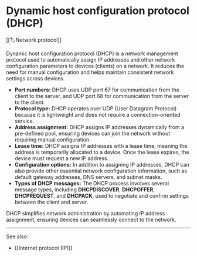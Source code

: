 
# Dynamic host configuration protocol (DHCP)

[[🏷️Network protocol]]

Dynamic host configuration protocol (DHCP) is a network management protocol used to automatically assign IP addresses and other network configuration parameters to devices (clients) on a network. It reduces the need for manual configuration and helps maintain consistent network settings across devices.

- **Port numbers:** DHCP uses UDP port 67 for communication from the client to the server, and UDP port 68 for communication from the server to the client.
- **Protocol type:** DHCP operates over UDP (User Datagram Protocol) because it is lightweight and does not require a connection-oriented service.
- **Address assignment:** DHCP assigns IP addresses dynamically from a pre-defined pool, ensuring devices can join the network without requiring manual configuration.
- **Lease time:** DHCP assigns IP addresses with a lease time, meaning the address is temporarily allocated to a device. Once the lease expires, the device must request a new IP address.
- **Configuration options:** In addition to assigning IP addresses, DHCP can also provide other essential network configuration information, such as default gateway addresses, DNS servers, and subnet masks.
- **Types of DHCP messages:** The DHCP process involves several message types, including **DHCPDISCOVER**, **DHCPOFFER**, **DHCPREQUEST**, and **DHCPACK**, used to negotiate and confirm settings between the client and server.

DHCP simplifies network administration by automating IP address assignment, ensuring devices can seamlessly connect to the network.

---

See also:

- [[Internet protocol (IP)]]
